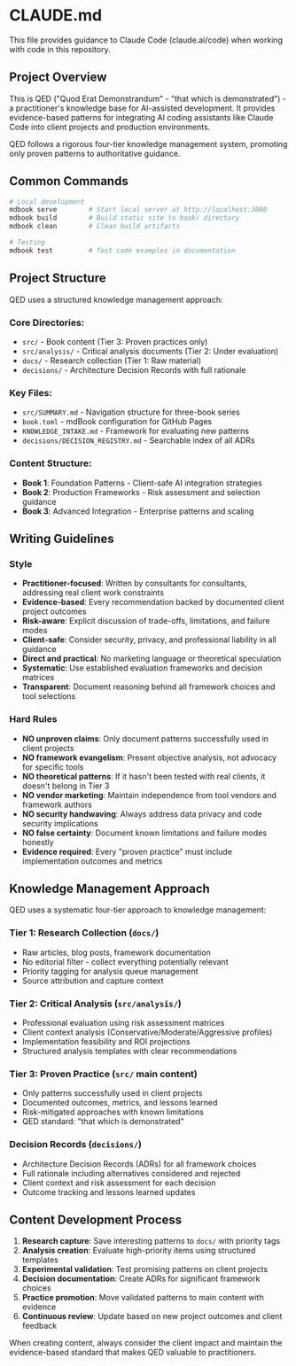 # CLAUDE.md

This file provides guidance to Claude Code (claude.ai/code) when working with code in this repository.

## Project Overview

This is QED ("Quod Erat Demonstrandum" - "that which is demonstrated") - a practitioner's knowledge base for AI-assisted development. It provides evidence-based patterns for integrating AI coding assistants like Claude Code into client projects and production environments.

QED follows a rigorous four-tier knowledge management system, promoting only proven patterns to authoritative guidance.

## Common Commands

```bash
# Local development
mdbook serve        # Start local server at http://localhost:3000
mdbook build        # Build static site to book/ directory
mdbook clean        # Clean build artifacts

# Testing
mdbook test         # Test code examples in documentation
```

## Project Structure

QED uses a structured knowledge management approach:

### Core Directories:
- `src/` - Book content (Tier 3: Proven practices only)
- `src/analysis/` - Critical analysis documents (Tier 2: Under evaluation)
- `docs/` - Research collection (Tier 1: Raw material)
- `decisions/` - Architecture Decision Records with full rationale

### Key Files:
- `src/SUMMARY.md` - Navigation structure for three-book series
- `book.toml` - mdBook configuration for GitHub Pages
- `KNOWLEDGE_INTAKE.md` - Framework for evaluating new patterns
- `decisions/DECISION_REGISTRY.md` - Searchable index of all ADRs

### Content Structure:
- **Book 1**: Foundation Patterns - Client-safe AI integration strategies
- **Book 2**: Production Frameworks - Risk assessment and selection guidance  
- **Book 3**: Advanced Integration - Enterprise patterns and scaling

## Writing Guidelines

### Style
- **Practitioner-focused**: Written by consultants for consultants, addressing real client work constraints
- **Evidence-based**: Every recommendation backed by documented client project outcomes
- **Risk-aware**: Explicit discussion of trade-offs, limitations, and failure modes
- **Client-safe**: Consider security, privacy, and professional liability in all guidance
- **Direct and practical**: No marketing language or theoretical speculation
- **Systematic**: Use established evaluation frameworks and decision matrices
- **Transparent**: Document reasoning behind all framework choices and tool selections

### Hard Rules
- **NO unproven claims**: Only document patterns successfully used in client projects
- **NO framework evangelism**: Present objective analysis, not advocacy for specific tools
- **NO theoretical patterns**: If it hasn't been tested with real clients, it doesn't belong in Tier 3
- **NO vendor marketing**: Maintain independence from tool vendors and framework authors
- **NO security handwaving**: Always address data privacy and code security implications
- **NO false certainty**: Document known limitations and failure modes honestly
- **Evidence required**: Every "proven practice" must include implementation outcomes and metrics

## Knowledge Management Approach

QED uses a systematic four-tier approach to knowledge management:

### Tier 1: Research Collection (`docs/`)
- Raw articles, blog posts, framework documentation
- No editorial filter - collect everything potentially relevant
- Priority tagging for analysis queue management
- Source attribution and capture context

### Tier 2: Critical Analysis (`src/analysis/`)  
- Professional evaluation using risk assessment matrices
- Client context analysis (Conservative/Moderate/Aggressive profiles)
- Implementation feasibility and ROI projections
- Structured analysis templates with clear recommendations

### Tier 3: Proven Practice (`src/` main content)
- Only patterns successfully used in client projects
- Documented outcomes, metrics, and lessons learned
- Risk-mitigated approaches with known limitations
- QED standard: "that which is demonstrated"

### Decision Records (`decisions/`)
- Architecture Decision Records (ADRs) for all framework choices
- Full rationale including alternatives considered and rejected
- Client context and risk assessment for each decision
- Outcome tracking and lessons learned updates

## Content Development Process

1. **Research capture**: Save interesting patterns to `docs/` with priority tags
2. **Analysis creation**: Evaluate high-priority items using structured templates
3. **Experimental validation**: Test promising patterns on client projects
4. **Decision documentation**: Create ADRs for significant framework choices
5. **Practice promotion**: Move validated patterns to main content with evidence
6. **Continuous review**: Update based on new project outcomes and client feedback

When creating content, always consider the client impact and maintain the evidence-based standard that makes QED valuable to practitioners.